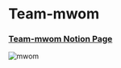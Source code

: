 # Team-mwom
### [Team-mwom Notion Page](https://www.notion.so/MWOM-8429fd94789d478bb790468e7c27d677?pvs=4)
![mwom](https://github.com/Team-mwom/.github/assets/81818730/370cdbdd-5b79-4fad-96dd-6f02b2ca5020)
